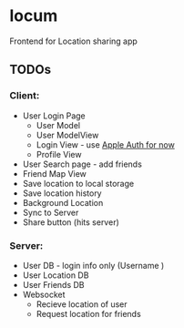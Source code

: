# locum
Frontend for Location sharing app

## TODOs

### Client:

* User Login Page
    * User Model
    * User ModelView
    * Login View - use [Apple Auth for now](https://docs.expo.dev/versions/latest/sdk/apple-authentication/)
    * Profile View
* User Search page - add friends
* Friend Map View
* Save location to local storage
* Save location history
* Background Location
* Sync to Server
* Share button (hits server)

### Server:

* User DB - login info only (Username )
* User Location DB
* User Friends DB
* Websocket
    * Recieve location of user
    * Request location for friends
